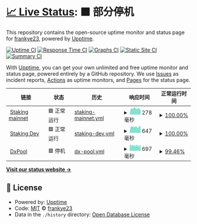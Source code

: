 # [📈 Live Status](https://frankye23.github.io/staking-web): <!--live status--> **🟧 部分停机**

This repository contains the open-source uptime monitor and status page for [frankye23](https://frankye23.github.io/staking-web), powered by [Upptime](https://github.com/upptime/upptime).

[![Uptime CI](https://github.com/frankye23/staking-web/workflows/Uptime%20CI/badge.svg)](https://github.com/frankye23/staking-web/actions?query=workflow%3A%22Uptime+CI%22)
[![Response Time CI](https://github.com/frankye23/staking-web/workflows/Response%20Time%20CI/badge.svg)](https://github.com/frankye23/staking-web/actions?query=workflow%3A%22Response+Time+CI%22)
[![Graphs CI](https://github.com/frankye23/staking-web/workflows/Graphs%20CI/badge.svg)](https://github.com/frankye23/staking-web/actions?query=workflow%3A%22Graphs+CI%22)
[![Static Site CI](https://github.com/frankye23/staking-web/workflows/Static%20Site%20CI/badge.svg)](https://github.com/frankye23/staking-web/actions?query=workflow%3A%22Static+Site+CI%22)
[![Summary CI](https://github.com/frankye23/staking-web/workflows/Summary%20CI/badge.svg)](https://github.com/frankye23/staking-web/actions?query=workflow%3A%22Summary+CI%22)

With [Upptime](https://upptime.js.org), you can get your own unlimited and free uptime monitor and status page, powered entirely by a GitHub repository. We use [Issues](https://github.com/frankye23/staking-web/issues) as incident reports, [Actions](https://github.com/frankye23/staking-web/actions) as uptime monitors, and [Pages](https://frankye23.github.io/staking-web) for the status page.

<!--start: status pages-->
<!-- This summary is generated by Upptime (https://github.com/upptime/upptime) -->
<!-- Do not edit this manually, your changes will be overwritten -->
<!-- prettier-ignore -->
| 链接 | 状态 | 历史 | 响应时间 | 正常运行时间 |
| --- | ------ | ------- | ------------- | ------ |
| <img alt="" src="https://icons.duckduckgo.com/ip3/stake.dxpool.com.ico" height="13"> [Staking mainnet](https://stake.dxpool.com) | 🟩 正常运行 | [staking-mainnet.yml](https://github.com/frankye23/upptime-monitor/commits/HEAD/history/staking-mainnet.yml) | <details><summary><img alt="响应时间图像" src="./graphs/staking-mainnet/response-time-week.png" height="20"> 278毫秒</summary><br><a href="https://frankye23.github.io/upptime-monitor/history/staking-mainnet"><img alt="响应时间 189" src="https://img.shields.io/endpoint?url=https%3A%2F%2Fraw.githubusercontent.com%2Ffrankye23%2Fupptime-monitor%2FHEAD%2Fapi%2Fstaking-mainnet%2Fresponse-time.json"></a><br><a href="https://frankye23.github.io/upptime-monitor/history/staking-mainnet"><img alt="24 小时响应时间 195" src="https://img.shields.io/endpoint?url=https%3A%2F%2Fraw.githubusercontent.com%2Ffrankye23%2Fupptime-monitor%2FHEAD%2Fapi%2Fstaking-mainnet%2Fresponse-time-day.json"></a><br><a href="https://frankye23.github.io/upptime-monitor/history/staking-mainnet"><img alt="7 天正常运行时间 278" src="https://img.shields.io/endpoint?url=https%3A%2F%2Fraw.githubusercontent.com%2Ffrankye23%2Fupptime-monitor%2FHEAD%2Fapi%2Fstaking-mainnet%2Fresponse-time-week.json"></a><br><a href="https://frankye23.github.io/upptime-monitor/history/staking-mainnet"><img alt="30天的正常运行时间 267" src="https://img.shields.io/endpoint?url=https%3A%2F%2Fraw.githubusercontent.com%2Ffrankye23%2Fupptime-monitor%2FHEAD%2Fapi%2Fstaking-mainnet%2Fresponse-time-month.json"></a><br><a href="https://frankye23.github.io/upptime-monitor/history/staking-mainnet"><img alt="1年的正常运行时间 195" src="https://img.shields.io/endpoint?url=https%3A%2F%2Fraw.githubusercontent.com%2Ffrankye23%2Fupptime-monitor%2FHEAD%2Fapi%2Fstaking-mainnet%2Fresponse-time-year.json"></a></details> | <details><summary><a href="https://frankye23.github.io/upptime-monitor/history/staking-mainnet">100.00%</a></summary><a href="https://frankye23.github.io/upptime-monitor/history/staking-mainnet"><img alt="正常运行时间 100.00%" src="https://img.shields.io/endpoint?url=https%3A%2F%2Fraw.githubusercontent.com%2Ffrankye23%2Fupptime-monitor%2FHEAD%2Fapi%2Fstaking-mainnet%2Fuptime.json"></a><br><a href="https://frankye23.github.io/upptime-monitor/history/staking-mainnet"><img alt="24 小时正常运行时间 100.00%" src="https://img.shields.io/endpoint?url=https%3A%2F%2Fraw.githubusercontent.com%2Ffrankye23%2Fupptime-monitor%2FHEAD%2Fapi%2Fstaking-mainnet%2Fuptime-day.json"></a><br><a href="https://frankye23.github.io/upptime-monitor/history/staking-mainnet"><img alt="7 天正常运行时间 100.00%" src="https://img.shields.io/endpoint?url=https%3A%2F%2Fraw.githubusercontent.com%2Ffrankye23%2Fupptime-monitor%2FHEAD%2Fapi%2Fstaking-mainnet%2Fuptime-week.json"></a><br><a href="https://frankye23.github.io/upptime-monitor/history/staking-mainnet"><img alt="30天的正常运行时间 100.00%" src="https://img.shields.io/endpoint?url=https%3A%2F%2Fraw.githubusercontent.com%2Ffrankye23%2Fupptime-monitor%2FHEAD%2Fapi%2Fstaking-mainnet%2Fuptime-month.json"></a><br><a href="https://frankye23.github.io/upptime-monitor/history/staking-mainnet"><img alt="1年的正常运行时间 100.00%" src="https://img.shields.io/endpoint?url=https%3A%2F%2Fraw.githubusercontent.com%2Ffrankye23%2Fupptime-monitor%2FHEAD%2Fapi%2Fstaking-mainnet%2Fuptime-year.json"></a></details>
| <img alt="" src="https://icons.duckduckgo.com/ip3/dev.stake.dxpool.in.ico" height="13"> [Staking Dev](https://dev.stake.dxpool.in) | 🟩 正常运行 | [staking-dev.yml](https://github.com/frankye23/upptime-monitor/commits/HEAD/history/staking-dev.yml) | <details><summary><img alt="响应时间图像" src="./graphs/staking-dev/response-time-week.png" height="20"> 647毫秒</summary><br><a href="https://frankye23.github.io/upptime-monitor/history/staking-dev"><img alt="响应时间 607" src="https://img.shields.io/endpoint?url=https%3A%2F%2Fraw.githubusercontent.com%2Ffrankye23%2Fupptime-monitor%2FHEAD%2Fapi%2Fstaking-dev%2Fresponse-time.json"></a><br><a href="https://frankye23.github.io/upptime-monitor/history/staking-dev"><img alt="24 小时响应时间 630" src="https://img.shields.io/endpoint?url=https%3A%2F%2Fraw.githubusercontent.com%2Ffrankye23%2Fupptime-monitor%2FHEAD%2Fapi%2Fstaking-dev%2Fresponse-time-day.json"></a><br><a href="https://frankye23.github.io/upptime-monitor/history/staking-dev"><img alt="7 天正常运行时间 647" src="https://img.shields.io/endpoint?url=https%3A%2F%2Fraw.githubusercontent.com%2Ffrankye23%2Fupptime-monitor%2FHEAD%2Fapi%2Fstaking-dev%2Fresponse-time-week.json"></a><br><a href="https://frankye23.github.io/upptime-monitor/history/staking-dev"><img alt="30天的正常运行时间 635" src="https://img.shields.io/endpoint?url=https%3A%2F%2Fraw.githubusercontent.com%2Ffrankye23%2Fupptime-monitor%2FHEAD%2Fapi%2Fstaking-dev%2Fresponse-time-month.json"></a><br><a href="https://frankye23.github.io/upptime-monitor/history/staking-dev"><img alt="1年的正常运行时间 611" src="https://img.shields.io/endpoint?url=https%3A%2F%2Fraw.githubusercontent.com%2Ffrankye23%2Fupptime-monitor%2FHEAD%2Fapi%2Fstaking-dev%2Fresponse-time-year.json"></a></details> | <details><summary><a href="https://frankye23.github.io/upptime-monitor/history/staking-dev">100.00%</a></summary><a href="https://frankye23.github.io/upptime-monitor/history/staking-dev"><img alt="正常运行时间 88.65%" src="https://img.shields.io/endpoint?url=https%3A%2F%2Fraw.githubusercontent.com%2Ffrankye23%2Fupptime-monitor%2FHEAD%2Fapi%2Fstaking-dev%2Fuptime.json"></a><br><a href="https://frankye23.github.io/upptime-monitor/history/staking-dev"><img alt="24 小时正常运行时间 100.00%" src="https://img.shields.io/endpoint?url=https%3A%2F%2Fraw.githubusercontent.com%2Ffrankye23%2Fupptime-monitor%2FHEAD%2Fapi%2Fstaking-dev%2Fuptime-day.json"></a><br><a href="https://frankye23.github.io/upptime-monitor/history/staking-dev"><img alt="7 天正常运行时间 100.00%" src="https://img.shields.io/endpoint?url=https%3A%2F%2Fraw.githubusercontent.com%2Ffrankye23%2Fupptime-monitor%2FHEAD%2Fapi%2Fstaking-dev%2Fuptime-week.json"></a><br><a href="https://frankye23.github.io/upptime-monitor/history/staking-dev"><img alt="30天的正常运行时间 100.00%" src="https://img.shields.io/endpoint?url=https%3A%2F%2Fraw.githubusercontent.com%2Ffrankye23%2Fupptime-monitor%2FHEAD%2Fapi%2Fstaking-dev%2Fuptime-month.json"></a><br><a href="https://frankye23.github.io/upptime-monitor/history/staking-dev"><img alt="1年的正常运行时间 92.68%" src="https://img.shields.io/endpoint?url=https%3A%2F%2Fraw.githubusercontent.com%2Ffrankye23%2Fupptime-monitor%2FHEAD%2Fapi%2Fstaking-dev%2Fuptime-year.json"></a></details>
| <img alt="" src="https://icons.duckduckgo.com/ip3/www.dxpool.com.ico" height="13"> [DxPool](https://www.dxpool.com) | 🟥 停机 | [dx-pool.yml](https://github.com/frankye23/upptime-monitor/commits/HEAD/history/dx-pool.yml) | <details><summary><img alt="响应时间图像" src="./graphs/dx-pool/response-time-week.png" height="20"> 697毫秒</summary><br><a href="https://frankye23.github.io/upptime-monitor/history/dx-pool"><img alt="响应时间 664" src="https://img.shields.io/endpoint?url=https%3A%2F%2Fraw.githubusercontent.com%2Ffrankye23%2Fupptime-monitor%2FHEAD%2Fapi%2Fdx-pool%2Fresponse-time.json"></a><br><a href="https://frankye23.github.io/upptime-monitor/history/dx-pool"><img alt="24 小时响应时间 692" src="https://img.shields.io/endpoint?url=https%3A%2F%2Fraw.githubusercontent.com%2Ffrankye23%2Fupptime-monitor%2FHEAD%2Fapi%2Fdx-pool%2Fresponse-time-day.json"></a><br><a href="https://frankye23.github.io/upptime-monitor/history/dx-pool"><img alt="7 天正常运行时间 697" src="https://img.shields.io/endpoint?url=https%3A%2F%2Fraw.githubusercontent.com%2Ffrankye23%2Fupptime-monitor%2FHEAD%2Fapi%2Fdx-pool%2Fresponse-time-week.json"></a><br><a href="https://frankye23.github.io/upptime-monitor/history/dx-pool"><img alt="30天的正常运行时间 676" src="https://img.shields.io/endpoint?url=https%3A%2F%2Fraw.githubusercontent.com%2Ffrankye23%2Fupptime-monitor%2FHEAD%2Fapi%2Fdx-pool%2Fresponse-time-month.json"></a><br><a href="https://frankye23.github.io/upptime-monitor/history/dx-pool"><img alt="1年的正常运行时间 669" src="https://img.shields.io/endpoint?url=https%3A%2F%2Fraw.githubusercontent.com%2Ffrankye23%2Fupptime-monitor%2FHEAD%2Fapi%2Fdx-pool%2Fresponse-time-year.json"></a></details> | <details><summary><a href="https://frankye23.github.io/upptime-monitor/history/dx-pool">99.46%</a></summary><a href="https://frankye23.github.io/upptime-monitor/history/dx-pool"><img alt="正常运行时间 99.97%" src="https://img.shields.io/endpoint?url=https%3A%2F%2Fraw.githubusercontent.com%2Ffrankye23%2Fupptime-monitor%2FHEAD%2Fapi%2Fdx-pool%2Fuptime.json"></a><br><a href="https://frankye23.github.io/upptime-monitor/history/dx-pool"><img alt="24 小时正常运行时间 97.27%" src="https://img.shields.io/endpoint?url=https%3A%2F%2Fraw.githubusercontent.com%2Ffrankye23%2Fupptime-monitor%2FHEAD%2Fapi%2Fdx-pool%2Fuptime-day.json"></a><br><a href="https://frankye23.github.io/upptime-monitor/history/dx-pool"><img alt="7 天正常运行时间 99.46%" src="https://img.shields.io/endpoint?url=https%3A%2F%2Fraw.githubusercontent.com%2Ffrankye23%2Fupptime-monitor%2FHEAD%2Fapi%2Fdx-pool%2Fuptime-week.json"></a><br><a href="https://frankye23.github.io/upptime-monitor/history/dx-pool"><img alt="30天的正常运行时间 99.49%" src="https://img.shields.io/endpoint?url=https%3A%2F%2Fraw.githubusercontent.com%2Ffrankye23%2Fupptime-monitor%2FHEAD%2Fapi%2Fdx-pool%2Fuptime-month.json"></a><br><a href="https://frankye23.github.io/upptime-monitor/history/dx-pool"><img alt="1年的正常运行时间 99.96%" src="https://img.shields.io/endpoint?url=https%3A%2F%2Fraw.githubusercontent.com%2Ffrankye23%2Fupptime-monitor%2FHEAD%2Fapi%2Fdx-pool%2Fuptime-year.json"></a></details>

<!--end: status pages-->

[**Visit our status website →**](https://frankye23.github.io/staking-web)

## 📄 License

- Powered by: [Upptime](https://github.com/upptime/upptime)
- Code: [MIT](./LICENSE) © [frankye23](https://frankye23.github.io/staking-web)
- Data in the `./history` directory: [Open Database License](https://opendatacommons.org/licenses/odbl/1-0/)
